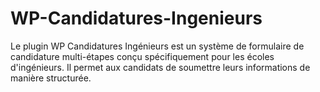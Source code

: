 # WP-Candidatures-Ingenieurs
Le plugin WP Candidatures Ingénieurs est un système de formulaire de candidature multi-étapes conçu spécifiquement pour les écoles d'ingénieurs. Il permet aux candidats de soumettre leurs informations de manière structurée.
